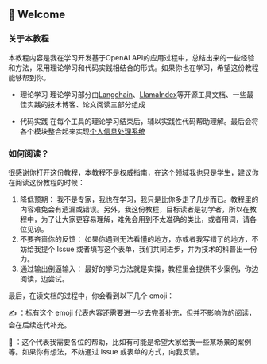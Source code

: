 ## 👋 Welcome
### 关于本教程
本教程内容是我在学习开发基于OpenAI API的应用过程中，总结出来的一些经验和方法，采用理论学习和代码实践相结合的形式。如果你也在学习，希望这份教程能够帮到你。

* 理论学习
理论学习部分由[Langchain](https://python.langchain.com/en/latest/index.html)、[LlamaIndex](https://github.com/jerryjliu/llama_index/blob/main/docs/index.rst)等开源工具文档、一些最佳实践的技术博客、论文阅读三部分组成

* 代码实践
在每个工具的理论学习结束后，辅以实践性代码帮助理解。最后会将各个模块整合起来实现[个人信息处理系统](../04-message/readme.md)

### 如何阅读？
很感谢你打开这份教程，本教程不是权威指南，在这个领域我也只是学生，建议你在阅读这份教程的时候：
1. 降低预期： 我不是专家，我也在学习，我只是比你多走了几步而已。教程里的内容难免会有遗漏或错误。另外，我这份教程，目标读者是初学者，所以在教程中，为了让大家更容易理解，难免会用到不太准确的类比，或者用词，请各位见谅。
2. 不要吝啬你的反馈： 如果你遇到无法看懂的地方，亦或者我写错了的地方，不妨给我提个 Issue 或者填写这个表单，我们共同进步，并为技术的科普出一份力。
3. 通过输出倒逼输入： 最好的学习方法就是实操，教程里会提供不少案例，你边阅读，边尝试。

最后，在读文档的过程中，你会看到以下几个 emoji：

✍️ ：标有这个 emoji 代表内容还需要进一步去完善补充，但并不影响你的阅读，会在后续迭代补充。

👏 ：这个代表我需要各位的帮助，比如有可能是希望大家给我一些某场景的案例等。如果你有想法，不妨通过 Issue 或表单的方式，向我反馈。

